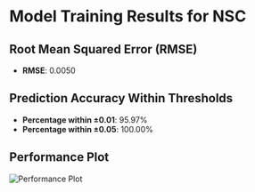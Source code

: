 # Model Training Results for NSC

## Root Mean Squared Error (RMSE)
- **RMSE**: 0.0050

## Prediction Accuracy Within Thresholds
- **Percentage within ±0.01**: 95.97%
- **Percentage within ±0.05**: 100.00%

## Performance Plot
![Performance Plot](../imgs/NSC.png)

